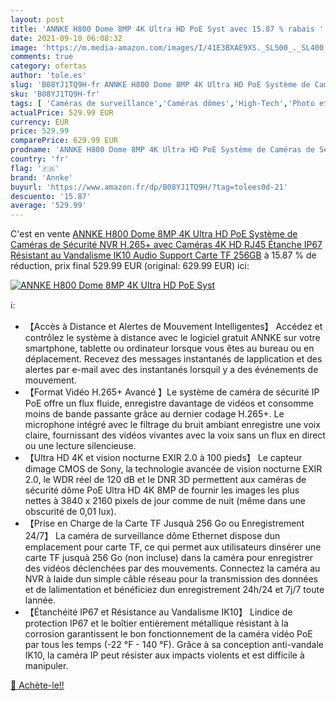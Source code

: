 ```yaml
---
layout: post
title: 'ANNKE H800 Dome 8MP 4K Ultra HD PoE Syst avec 15.87 % rabais '
date: 2021-09-10 06:08:32
image: 'https://m.media-amazon.com/images/I/41E3BXAE9XS._SL500_._SL400_.jpg'
comments: true
category: ofertas
author: 'tole.es'
slug: 'B08YJ1TQ9H-fr ANNKE H800 Dome 8MP 4K Ultra HD PoE Système de Caméras de...'
sku: 'B08YJ1TQ9H-fr'
tags: [ 'Caméras de surveillance','Caméras dômes','High-Tech','Photo et caméscopes','annke', ]
actualPrice: 529.99 EUR
currency: EUR
price: 529.99
comparePrice: 629.99 EUR
prodname: 'ANNKE H800 Dome 8MP 4K Ultra HD PoE Système de Caméras de Sécurité  NVR H.265+ avec Caméras 4K HD  RJ45  Étanche IP67  Résistant au Vandalisme IK10  Audio  Support Carte TF 256GB'
country: 'fr'
flag: '🇫🇷'
brand: 'Annke'
buyurl: 'https://www.amazon.fr/dp/B08YJ1TQ9H/?tag=tolees0d-21'
descuento: '15.87'
average: '529.99'
---
```


C'est en vente [ANNKE H800 Dome 8MP 4K Ultra HD PoE Système de Caméras de Sécurité  NVR H.265+ avec Caméras 4K HD  RJ45  Étanche IP67  Résistant au Vandalisme IK10  Audio  Support Carte TF 256GB](https://www.amazon.fr/dp/B08YJ1TQ9H/?tag=tolees0d-21)  à  15.87 % de réduction, prix final  529.99 EUR (original: 629.99 EUR) ici:

[![ANNKE H800 Dome 8MP 4K Ultra HD PoE Syst](https://m.media-amazon.com/images/I/41E3BXAE9XS._SL500_._SL400_.jpg)](https://www.amazon.fr/dp/B08YJ1TQ9H/?tag=tolees0d-21)

ℹ️:

- 【Accès à Distance et Alertes de Mouvement Intelligentes】 Accédez et contrôlez le système à distance avec le logiciel gratuit ANNKE sur votre smartphone, tablette ou ordinateur lorsque vous êtes au bureau ou en déplacement. Recevez des messages instantanés de lapplication et des alertes par e-mail avec des instantanés lorsquil y a des événements de mouvement.
- 【Format Vidéo H.265+ Avancé 】Le système de caméra de sécurité IP PoE offre un flux fluide, enregistre davantage de vidéos et consomme moins de bande passante grâce au dernier codage H.265+. Le microphone intégré avec le filtrage du bruit ambiant enregistre une voix claire, fournissant des vidéos vivantes avec la voix sans un flux en direct ou une lecture silencieuse.
- 【Ultra HD 4K et vision nocturne EXIR 2.0 à 100 pieds】 Le capteur dimage CMOS de Sony, la technologie avancée de vision nocturne EXIR 2.0, le WDR réel de 120 dB et le DNR 3D permettent aux caméras de sécurité dôme PoE Ultra HD 4K 8MP de fournir les images les plus nettes à 3840 x 2160 pixels de jour comme de nuit (même dans une obscurité de 0,01 lux).
- 【Prise en Charge de la Carte TF Jusquà 256 Go ou Enregistrement 24/7】 La caméra de surveillance dôme Ethernet dispose dun emplacement pour carte TF, ce qui permet aux utilisateurs dinsérer une carte TF jusquà 256 Go (non incluse) dans la caméra pour enregistrer des vidéos déclenchées par des mouvements. Connectez la caméra au NVR à laide dun simple câble réseau pour la transmission des données et de lalimentation et bénéficiez dun enregistrement 24h/24 et 7j/7 toute lannée.
- 【Étanchéité IP67 et Résistance au Vandalisme IK10】 Lindice de protection IP67 et le boîtier entièrement métallique résistant à la corrosion garantissent le bon fonctionnement de la caméra vidéo PoE par tous les temps (-22 °F - 140 °F). Grâce à sa conception anti-vandale IK10, la caméra IP peut résister aux impacts violents et est difficile à manipuler.

[🛒 Achète-le!!](https://www.amazon.fr/dp/B08YJ1TQ9H/?tag=tolees0d-21)
